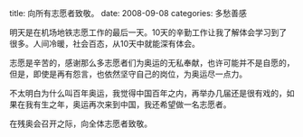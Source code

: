 title: 向所有志愿者致敬。
date: 2008-09-08
categories: 多愁善感

明天是在机场地铁志愿工作的最后一天。10天的辛勤工作让我了解体会学习到了很多。人间冷暖，社会百态，从10天中就能深有体会。  
  
志愿是辛苦的，感谢那么多志愿者们为奥运的无私奉献，也许可能并不是自愿的，但是，即使是再有怨言，也依然坚守自己的岗位，为奥运尽一点力。  
  
不太明白为什么叫百年奥运，我觉得中国百年之内，再举办几届还是很有戏的，如果在我有生之年，奥运再次来到中国，我还希望做一名志愿者。  
  
在残奥会召开之际，向全体志愿者致敬。
